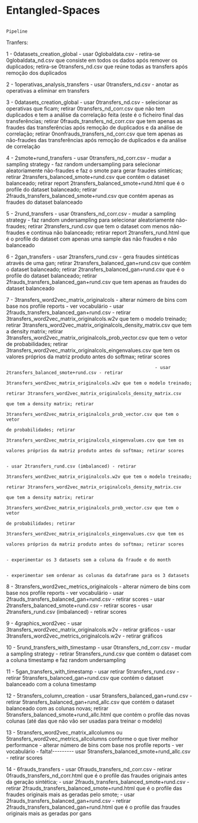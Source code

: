# Entangled-Spaces
                                                                                          Pipeline

Tranfers:

1 - 0datasets_creation_global - usar 0globaldata.csv - retira-se 0globaldata_nd.csv que consiste em todos os dados após remover os duplicados; retira-se 0transfers_nd.csv que reúne todas 
                                                       as transfers após remoção dos duplicados 


2 - 1operativas_analysis_transfers - usar 0transfers_nd.csv - anotar as operativas a eliminar em transfers


3 - 0datasets_creation_global - usar 0transfers_nd.csv - selecionar as operativas que ficam; retirar 0transfers_nd_corr.csv que não tem duplicados e tem a análise da correlação feita 
                                                         (este é o ficheiro final das transferências; retirar 0frauds_transfers_nd_corr.csv que tem apenas as fraudes das transferências 
                                                         após remoção de duplicados e da análise de correlação; retirar 0nonfrauds_transfers_nd_corr.csv que tem apenas as não-fraudes 
                                                         das transferências após remoção de duplicados e da análise de correlação


4 - 2smote+rund_transfers - usar 0transfers_nd_corr.csv - mudar a sampling strategy - faz random undersampling para selecionar aleatoriamente não-fraudes e faz o smote para gerar fraudes 
                                                                                      sintéticas; retirar 2transfers_balanced_smote+rund.csv que contém o dataset balanceado; retirar 
                                                                                      report 2transfers_balanced_smote+rund.html que é o profile do dataset balanceado; retirar 
                                                                                      2frauds_transfers_balanced_smote+rund.csv que contém apenas as fraudes do dataset balanceado 


5 - 2rund_transfers - usar 0transfers_nd_corr.csv - mudar a sampling strategy - faz random undersampling para selecionar aleatoriamente não-fraudes; retirar 2transfers_rund.csv que tem
                                                                                o dataset com menos não-fraudes e continua não balanceado; retirar report 2transfers_rund.html que é o
                                                                                profile do dataset com apenas uma sample das não fraudes e não balanceado 


6 - 2gan_transfers - usar 2transfers_rund.csv - gera fraudes sintéticas através de uma gan; retirar 2transfers_balanced_gan+rund.csv que contém o dataset balanceado; retirar 
                                                2transfers_balanced_gan+rund.csv que é o profile do dataset balanceado; retirar 2frauds_transfers_balanced_gan+rund.csv que tem apenas as
                                                fraudes do dataset balanceado


7 - 3transfers_word2vec_matrix_originalcols - alterar número de bins com base nos profile reports - ver vocabulário - usar 2frauds_transfers_balanced_gan+rund.csv - retirar 
                                                                                                                      3transfers_word2vec_matrix_originalcols.w2v que tem o modelo treinado;
                                                                                                                      retirar 3transfers_word2vec_matrix_originalcols_density_matrix.csv 
                                                                                                                      que tem a density matrix; retirar 
                                                                                                                      3transfers_word2vec_matrix_originalcols_prob_vector.csv que tem o vetor
                                                                                                                      de probabilidades; retirar 
                                                                                                                      3transfers_word2vec_matrix_originalcols_eingenvalues.csv que tem os
                                                                                                                      valores próprios da matriz produto antes do softmax; retirar scores
												                    
														    - usar 2transfers_balanced_smote+rund.csv - retirar 
                                                                                                                      3transfers_word2vec_matrix_originalcols.w2v que tem o modelo treinado;
                                                                                                                      retirar 3transfers_word2vec_matrix_originalcols_density_matrix.csv 
                                                                                                                      que tem a density matrix; retirar 
                                                                                                                      3transfers_word2vec_matrix_originalcols_prob_vector.csv que tem o vetor
                                                                                                                      de probabilidades; retirar 
                                                                                                                      3transfers_word2vec_matrix_originalcols_eingenvalues.csv que tem os
                                                                                                                      valores próprios da matriz produto antes do softmax; retirar scores

                                                                                                                    - usar 2transfers_rund.csv (imbalanced) - retirar 
                                                                                                                      3transfers_word2vec_matrix_originalcols.w2v que tem o modelo treinado;
                                                                                                                      retirar 3transfers_word2vec_matrix_originalcols_density_matrix.csv 
                                                                                                                      que tem a density matrix; retirar 
                                                                                                                      3transfers_word2vec_matrix_originalcols_prob_vector.csv que tem o vetor
                                                                                                                      de probabilidades; retirar 
                                                                                                                      3transfers_word2vec_matrix_originalcols_eingenvalues.csv que tem os
                                                                                                                      valores próprios da matriz produto antes do softmax; retirar scores

                                                                                                                    - experimentar os 3 datasets sem a coluna da fraude e do month

                                                                                                                    - experimentar sem ordenar as colunas da dataframe para os 3 datasets


8 - 3transfers_word2vec_metrics_originalcols - alterar número de bins com base nos profile reports - ver vocabulário - usar 2frauds_transfers_balanced_gan+rund.csv - retirar scores
												                     - usar 2transfers_balanced_smote+rund.csv - retirar scores
                                                                                                                     - usar 2transfers_rund.csv (imbalanced) - retirar scores

                                                                                                                     
9 - 4graphics_word2vec - usar 3transfers_word2vec_matrix_originalcols.w2v - retirar gráficos
                       - usar 3transfers_word2vec_metrics_originalcols.w2v - retirar gráficos


10 - 5rund_transfers_with_timestamp - usar 0transfers_nd_corr.csv - mudar a sampling strategy - retirar 5transfers_rund.csv que contém o dataset com a coluna timestamp e faz random 
                                                                                                undersampling


11 - 5gan_transfers_with_timestamp - usar retirar 5transfers_rund.csv  - retirar 5transfers_balanced_gan+rund.csv que contém o dataset balanceado com a coluna timestamp 


12 - 5transfers_column_creation - usar 5transfers_balanced_gan+rund.csv - retirar 5transfers_balanced_gan+rund_allc.csv que contém o dataset balanceado com as colunas novas; 
                                                                          retirar 5transfers_balanced_smote+rund_allc.html que contém o profile das novas colunas (até das que não vão ser 
                                                                          usadas para treinar o modelo)


13 - 5transfers_word2vec_matrix_allcolumns ou 5transfers_word2vec_metrics_allcolumns conforme o que tiver melhor performance - alterar número de bins com base nos profile reports -
                                                                                                                               ver vocabulário - 
 falta!---------                                                                                                                                usar 5transfers_balanced_smote+rund_allc.csv
                                                                                                                               - retirar scores 


14 - 6frauds_transfers - usar 0frauds_transfers_nd_corr.csv - retirar 0frauds_transfers_nd_corr.html que é o profile das fraudes originais antes da geração sintética; 
                       - usar 2frauds_transfers_balanced_smote+rund.csv - retirar 2frauds_transfers_balanced_smote+rund.html que é o profile das fraudes originais mais as geradas pelo smote;
                       - usar 2frauds_transfers_balanced_gan+rund.csv - retirar 2frauds_transfers_balanced_gan+rund.html que é o profile das fraudes originais mais as geradas por gans